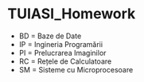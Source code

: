 # TUIASI_Homework

* BD = Baze de Date
* IP = Ingineria Programării
* PI = Prelucrarea Imaginilor
* RC = Rețele de Calculatoare
* SM = Sisteme cu Microprocesoare
